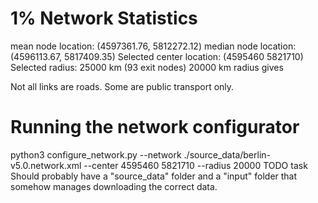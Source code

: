 # 1% Network Statistics
mean node location:   (4597361.76, 5812272.12)
median node location: (4596113.67, 5817409.35) 
Selected center location: (4595460 5821710)
Selected radius: 25000 km (93 exit nodes)
20000 km radius gives 

Not all links are roads. Some are public transport only.

# Running the network configurator
python3 configure_network.py --network ./source_data/berlin-v5.0.network.xml --center 4595460 5821710 --radius 20000
TODO task
Should probably have a "source_data" folder and a "input" folder that somehow manages downloading the correct data.
